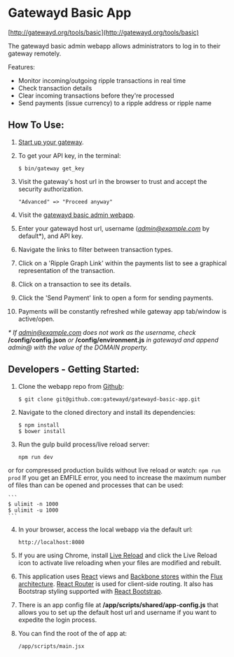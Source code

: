 # Gatewayd Basic App

[http://gatewayd.org/tools/basic](http://gatewayd.org/tools/basic)

The gatewayd basic admin webapp allows administrators to log in to their gateway remotely.

Features:
- Monitor incoming/outgoing ripple transactions in real time
- Check transaction details
- Clear incoming transactions before they're processed
- Send payments (issue currency) to a ripple address or ripple name

## How To Use:

1. [Start up your gateway](https://ripple.com/build/gatewayd/#gatewayd-usage).
2. To get your API key, in the terminal:

    ```
    $ bin/gateway get_key
    ```
3. Visit the gateway's host url in the browser to trust and accept the security authorization.

    ```
    "Advanced" => "Proceed anyway"
    ```
4. Visit the [gatewayd basic admin webapp](http://gatewayd.org/tools/basic).

5. Enter your gatewayd host url, username (*admin@example.com* by default*), and API key.

6. Navigate the links to filter between transaction types.

7. Click on a 'Ripple Graph Link' within the payments list to see a graphical representation of the transaction.

8. Click on a transaction to see its details.

9. Click the 'Send Payment' link to open a form for sending payments.
10. Payments will be constantly refreshed while gateway app tab/window is active/open.

_* If admin@example.com does not work as the username, check_ **/config/config.json** _or_ **/config/environment.js** _in gatewayd and append admin@ with the value of the DOMAIN property._

## Developers - Getting Started:

1. Clone the webapp repo from [Github](https://github.com/gatewayd/gatewayd-basic-app):

    ```
    $ git clone git@github.com:gatewayd/gatewayd-basic-app.git
    ```
2. Navigate to the cloned directory and install its dependencies:

    ```
    $ npm install
    $ bower install
    ```
3. Run the gulp build process/live reload server:

    ```
    npm run dev
    ```
or for compressed production builds without live reload or watch:
    ```
    npm run prod
    ```
    If you get an EMFILE error, you need to increase the maximum number of files than can be opened and processes that can be used:

    ```
    $ ulimit -n 1000
    $ ulimit -u 1000
    ```
4. In your browser, access the local webapp via the default url:

    ```
    http://localhost:8080
    ```
5. If you are using Chrome, install [Live Reload](https://chrome.google.com/webstore/detail/livereload/jnihajbhpnppcggbcgedagnkighmdlei) and click the Live Reload icon to activate live reloading when your files are modified and rebuilt.

6. This application uses [React](http://facebook.github.io/react/docs/tutorial.html) views and [Backbone stores](http://www.toptal.com/front-end/simple-data-flow-in-react-applications-using-flux-and-backbone?utm_source=javascriptweekly&utm_medium=email) within the [Flux architecture](http://facebook.github.io/flux/docs/overview.html). [React Router](https://github.com/rackt/react-router) is used for client-side routing. It also has Bootstrap styling supported with [React Bootstrap](http://react-bootstrap.github.io/).
7. There is an app config file at **/app/scripts/shared/app-config.js** that allows you to set up the default host url and username if you want to expedite the login process.

8. You can find the root of the of app at:

    ```
    /app/scripts/main.jsx
    ```
